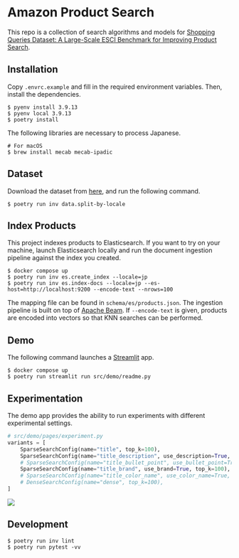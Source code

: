 # Amazon Product Search

This repo is a collection of search algorithms and models for [Shopping Queries Dataset: A Large-Scale ESCI Benchmark for Improving Product Search](https://github.com/amazon-science/esci-data).

## Installation

Copy `.envrc.example` and fill in the required environment variables. Then, install the dependencies.

```shell
$ pyenv install 3.9.13
$ pyenv local 3.9.13
$ poetry install
```

The following libraries are necessary to process Japanese.

```shell
# For macOS
$ brew install mecab mecab-ipadic
```

## Dataset

Download the dataset from [here](https://www.aicrowd.com/challenges/esci-challenge-for-improving-product-search/dataset_files), and run the following command.

```shell
$ poetry run inv data.split-by-locale
```

## Index Products

This project indexes products to Elasticsearch. If you want to try on your machine, launch Elasticsearch locally and run the document ingestion pipeline against the index you created.

```shell
$ docker compose up
$ poetry run inv es.create_index --locale=jp
$ poetry run inv es.index-docs --locale=jp --es-host=http://localhost:9200 --encode-text --nrows=100
```

The mapping file can be found in `schema/es/products.json`. The ingestion pipeline is built on top of [Apache Beam](https://beam.apache.org/documentation/sdks/python/). If `--encode-text` is given, products are encoded into vectors so that KNN searches can be performed.

## Demo

The following command launches a [Streamlit](https://streamlit.io/) app.

```shell
$ docker compose up
$ poetry run streamlit run src/demo/readme.py
```

## Experimentation

The demo app provides the ability to run experiments with different experimental settings.

```python
# src/demo/pages/experiment.py
variants = [
    SparseSearchConfig(name="title", top_k=100),
    SparseSearchConfig(name="title_description", use_description=True, top_k=100),
    # SparseSearchConfig(name="title_bullet_point", use_bullet_point=True, top_k=100),
    SparseSearchConfig(name="title_brand", use_brand=True, top_k=100),
    # SparseSearchConfig(name="title_color_name", use_color_name=True, top_k=100),
    # DenseSearchConfig(name="dense", top_k=100),
]
```

![](https://user-images.githubusercontent.com/883148/198863889-04ded3bd-3fc0-446a-9bb0-b82b56a5e2bd.png)


## Development

```shell
$ poetry run inv lint
$ poetry run pytest -vv
```
